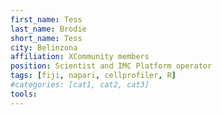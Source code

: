 ```yaml
---
first_name: Tess
last_name: Brodie
short_name: Tess
city: Belinzona
affiliation: XCommunity members
position: Scientist and IMC Platform operator
tags: [fiji, napari, cellprofiler, R]
#categories: [cat1, cat2, cat3]
tools:
---
```

